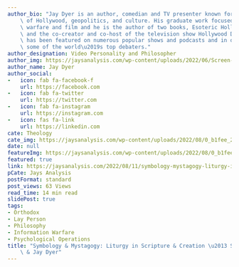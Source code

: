 ```yaml
---
author_bio: "Jay Dyer is an author, comedian and TV presenter known for his deep analysis\
    \ of Hollywood, geopolitics, and culture. His graduate work focused on psychological\
    \ warfare and film and he is the author of two books, Esoteric Hollywood 1 & 2\
    \ and the co-creator and co-host of the television show Hollywood Decoded. He\
    \ has been featured on numerous popular shows and podcasts and in debates with\
    \ some of the world\u2019s top debaters."
author_designation: Video Personality and Philosopher
author_img: https://jaysanalysis.com/wp-content/uploads/2022/06/Screen-Shot-2022-05-27-at-12.29.11-PM-600x562.png
author_name: Jay Dyer
author_social:
-   icon: fab fa-facebook-f
    url: https://facebook.com
-   icon: fab fa-twitter
    url: https://twitter.com
-   icon: fab fa-instagram
    url: https://instagram.com
-   icon: fas fa-link
    url: https://linkedin.com
cate: Theology
cate_img: https://jaysanalysis.com/wp-content/uploads/2022/08/0_b1fee_2259e687_XXXL-1-300x136.jpg
date: null
featureImg: https://jaysanalysis.com/wp-content/uploads/2022/08/0_b1fee_2259e687_XXXL-1-300x136.jpg
featured: true
link: https://jaysanalysis.com/2022/08/11/symbology-mystagogy-liturgy-in-scripture-creation-seraphim-hamilton-jay-dyer/
pCate: Jays Analysis
postFormat: standard
post_views: 63 Views
read_time: 14 min read
slidePost: true
tags:
- Orthodox
- Lay Person
- Philosophy
- Information Warfare
- Psychological Operations
title: "Symbology & Mystagogy: Liturgy in Scripture & Creation \u2013 Seraphim Hamilton\
    \ & Jay Dyer"
---
```

